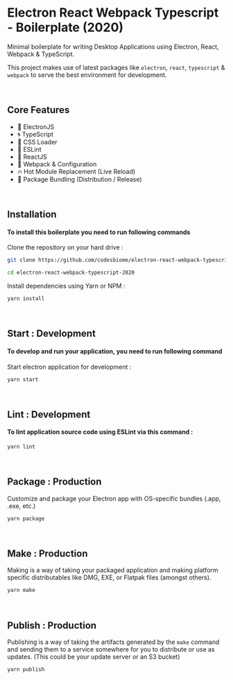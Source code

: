 # Electron React Webpack Typescript - Boilerplate (2020)

Minimal boilerplate for writing Desktop Applications using Electron, React, Webpack & TypeScript.

This project makes use of latest packages like `electron`, `react`, `typescript` & `webpack` to serve the best environment for development.

<br>

## Core Features

- 🌟 ElectronJS
- 🌀 TypeScript
- 🎨 CSS Loader
- 🧹 ESLint
- 💪 ReactJS
- 🔱 Webpack & Configuration
- 🔥 Hot Module Replacement (Live Reload)
- 🎁 Package Bundling (Distribution / Release)

<br />

## Installation

#### To install this boilerplate you need to run following commands

Clone the repository on your hard drive :

```bash
git clone https://github.com/codesbiome/electron-react-webpack-typescript-2020

cd electron-react-webpack-typescript-2020
```

Install dependencies using Yarn or NPM :

```bash
yarn install
```

<br />

## Start : Development

#### To develop and run your application, you need to run following command

Start electron application for development :

```bash
yarn start
```

<br />

## Lint : Development

#### To lint application source code using ESLint via this command :

```bash
yarn lint
```

<br />

## Package : Production

Customize and package your Electron app with OS-specific bundles (.app, .exe, etc.)

```bash
yarn package
```

<br />

## Make : Production

Making is a way of taking your packaged application and making platform specific distributables like DMG, EXE, or Flatpak files (amongst others).

```bash
yarn make
```

<br />

## Publish : Production

Publishing is a way of taking the artifacts generated by the `make` command and sending them to a service somewhere for you to distribute or use as updates. (This could be your update server or an S3 bucket)

```bash
yarn publish
```
